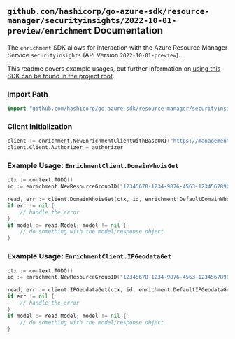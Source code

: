 
## `github.com/hashicorp/go-azure-sdk/resource-manager/securityinsights/2022-10-01-preview/enrichment` Documentation

The `enrichment` SDK allows for interaction with the Azure Resource Manager Service `securityinsights` (API Version `2022-10-01-preview`).

This readme covers example usages, but further information on [using this SDK can be found in the project root](https://github.com/hashicorp/go-azure-sdk/tree/main/docs).

### Import Path

```go
import "github.com/hashicorp/go-azure-sdk/resource-manager/securityinsights/2022-10-01-preview/enrichment"
```


### Client Initialization

```go
client := enrichment.NewEnrichmentClientWithBaseURI("https://management.azure.com")
client.Client.Authorizer = authorizer
```


### Example Usage: `EnrichmentClient.DomainWhoisGet`

```go
ctx := context.TODO()
id := enrichment.NewResourceGroupID("12345678-1234-9876-4563-123456789012", "example-resource-group")

read, err := client.DomainWhoisGet(ctx, id, enrichment.DefaultDomainWhoisGetOperationOptions())
if err != nil {
	// handle the error
}
if model := read.Model; model != nil {
	// do something with the model/response object
}
```


### Example Usage: `EnrichmentClient.IPGeodataGet`

```go
ctx := context.TODO()
id := enrichment.NewResourceGroupID("12345678-1234-9876-4563-123456789012", "example-resource-group")

read, err := client.IPGeodataGet(ctx, id, enrichment.DefaultIPGeodataGetOperationOptions())
if err != nil {
	// handle the error
}
if model := read.Model; model != nil {
	// do something with the model/response object
}
```
